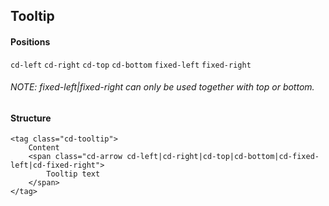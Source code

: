 ## Tooltip

#### Positions
`cd-left` `cd-right` `cd-top` `cd-bottom` `fixed-left` `fixed-right`

###### NOTE: fixed-left|fixed-right can only be used together with top or bottom.


#### Structure
```
<tag class="cd-tooltip">
	Content
	<span class="cd-arrow cd-left|cd-right|cd-top|cd-bottom|cd-fixed-left|cd-fixed-right">
		Tooltip text
	</span>
</tag>
```
